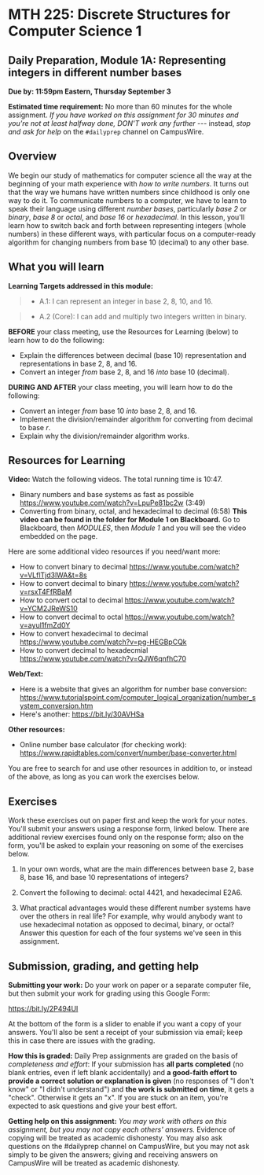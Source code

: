 # MTH 225: Discrete Structures for Computer Science 1

  

## Daily Preparation, Module 1A: Representing integers in different number bases

  

**Due by: 11:59pm Eastern, Thursday September 3**

  

**Estimated time requirement:** No more than 60 minutes for the whole assignment. *If you have worked on this assignment for 30 minutes and you're not at least halfway done, DON'T work any further* --- instead, *stop and ask for help* on the `#dailyprep` channel on CampusWire.

  

## Overview

  

We begin our study of mathematics for computer science all the way at the beginning of your math experience with *how to write numbers*. It turns out that the way we humans have written numbers since childhood is only one way to do it. To communicate numbers to a computer, we have to learn to speak their language using different *number bases*, particularly *base 2* or *binary*, *base 8* or *octal*, and *base 16* or *hexadecimal*. In this lesson, you'll learn how to switch back and forth between representing integers (whole numbers) in these different ways, with particular focus on a computer-ready algorithm for changing numbers from base 10 (decimal) to any other base.

  
  

## What you will learn

  

**Learning Targets addressed in this module:**

  

>  + A.1: I can represent an integer in base 2, 8, 10, and 16.

>  + A.2 (Core): I can add and multiply two integers written in binary.

**BEFORE** your class meeting, use the Resources for Learning (below) to learn how to do the following:

+ Explain the differences between decimal (base 10) representation and representations in base 2, 8, and 16.
+ Convert an integer *from* base 2, 8, and 16 *into* base 10 (decimal). 

  
  

**DURING AND AFTER** your class meeting, you will learn how to do the following:

  

- Convert an integer *from* base 10 *into* base 2, 8, and 16.
- Implement the division/remainder algorithm for converting from decimal to base $r$.
- Explain why the division/remainder algorithm works.

  

## Resources for Learning

  

**Video:** Watch the following videos. The total running time is 10:47.

  

+ Binary numbers and base systems as fast as possible https://www.youtube.com/watch?v=LpuPe81bc2w (3:49)
+ Converting from binary, octal, and hexadecimal to decimal (6:58) **This video can be found in the folder for Module 1 on Blackboard.** Go to Blackboard, then *MODULES*, then *Module 1* and you will see the video embedded on the page.

  

Here are some additional video resources if you need/want more:

  

+ How to convert binary to decimal https://www.youtube.com/watch?v=VLflTjd3lWA&t=8s
+ How to convert decimal to binary https://www.youtube.com/watch?v=rsxT4FfRBaM
+ How to convert octal to decimal https://www.youtube.com/watch?v=YCM2JReWS10
+ How to convert decimal to octal https://www.youtube.com/watch?v=ayul1fmZd0Y
+ How to convert hexadecimal to decimal https://www.youtube.com/watch?v=pg-HEGBpCQk
+ How to convert decimal to hexadecmial https://www.youtube.com/watch?v=QJW6qnfhC70

  

**Web/Text:**

  

- Here is a website that gives an algorithm for number base conversion: https://www.tutorialspoint.com/computer_logical_organization/number_system_conversion.htm
- Here's another: https://bit.ly/30AVHSa

  

**Other resources:**

  

+ Online number base calculator (for checking work): https://www.rapidtables.com/convert/number/base-converter.html

  
  

You are free to search for and use other resources in addition to, or instead of the above, as long as you can work the exercises below.

  
  

## Exercises

  

Work these exercises out on paper first and keep the work for your notes. You'll submit your answers using a response form, linked below. There are additional review exercises found only on the response form; also on the form, you'll be asked to explain your reasoning on some of the exercises below.

  

1. In your own words, what are the main differences between base 2, base 8, base 16, and base 10 representations of integers?

  

2. Convert the following to decimal: octal 4421, and hexadecimal E2A6.

  

3. What practical advantages would these different number systems have over the others in real life? For example, why would anybody want to use hexadecimal notation as opposed to decimal, binary, or octal? Answer this question for each of the four systems we've seen in this assignment.

  

## Submission, grading, and getting help

  

**Submitting your work:** Do your work on paper or a separate computer file, but then submit your work for grading using this Google Form:

  

https://bit.ly/2P494UI

  

At the bottom of the form is a slider to enable if you want a copy of your answers. You'll also be sent a receipt of your submission via email; keep this in case there are issues with the grading.

  

**How this is graded:** Daily Prep assignments are graded on the basis of *completeness and effort*: If your submission has **all parts completed** (no blank entries, even if left blank accidentally) and **a good-faith effort to provide a correct solution or explanation is given** (no responses of "I don't know" or "I didn't understand") and **the work is submitted on time**, it gets a "check". Otherwise it gets an "x". If you are stuck on an item, you're expected to ask questions and give your best effort.

  

**Getting help on this assignment:**  *You may work with others on this assignment, but you may not copy each others' answers.* Evidence of copying will be treated as academic dishonesty. You may also ask questions on the #dailyprep channel on CampusWire, but you may not ask simply to be given the answers; giving and receiving answers on CampusWire will be treated as academic dishonesty.
